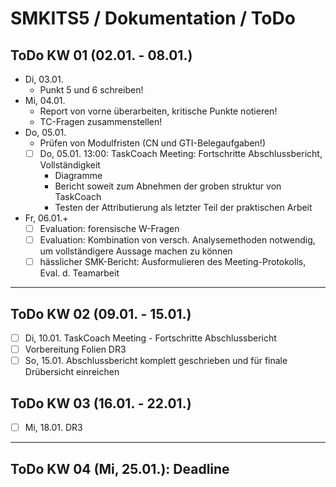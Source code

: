 # SMKITS5 / Dokumentation / ToDo
## ToDo KW 01 (02.01. - 08.01.)
- Di, 03.01.
  - Punkt 5 und 6 schreiben!
- Mi, 04.01.
  - Report von vorne überarbeiten, kritische Punkte notieren!
  - TC-Fragen zusammenstellen!
- Do, 05.01.
  - Prüfen von Modulfristen (CN und GTI-Belegaufgaben!)
  - [ ] Do, 05.01. 13:00: TaskCoach Meeting: Fortschritte Abschlussbericht, Vollständigkeit
    - Diagramme
    - Bericht soweit zum Abnehmen der groben struktur von TaskCoach
    - Testen der Attributierung als letzter Teil der praktischen Arbeit
- Fr, 06.01.+
  - [ ] Evaluation: forensische W-Fragen
  - [ ] Evaluation: Kombination von versch. Analysemethoden notwendig, um vollständigere Aussage machen zu können
  - [ ] hässlicher SMK-Bericht: Ausformulieren des Meeting-Protokolls, Eval. d. Teamarbeit
---
## ToDo KW 02 (09.01. - 15.01.)
- [ ] Di, 10.01. TaskCoach Meeting - Fortschritte Abschlussbericht
- [ ] Vorbereitung Folien DR3
- [ ] So, 15.01. Abschlussbericht komplett geschrieben und für finale Drübersicht einreichen
## ToDo KW 03 (16.01. - 22.01.)
- [ ] Mi, 18.01. DR3
---
## ToDo KW 04 (Mi, 25.01.): Deadline
